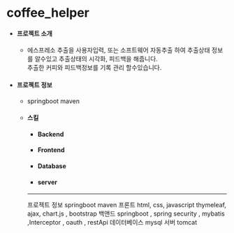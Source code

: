 # coffee_helper



<ul>
  <li> <h4>프로젝트 소개</h4> </li>
      <ul>
        <li>
            <p>
               에스프레소 추출을 사용자입력, 또는 소프트웨어 자동추출 하여 추출상태 정보를 알수있고 추출상태의 시각화, 피드백을 해줍니다.<br>
                 추출한 커피와 피드백정보를 기록 관리 할수있습니다. 
            </p>
         </li>
      </ul>
   <li> <h4> 프로젝트 정보 </h4> </li>
     <ul>
       <li> springboot maven </li>
        <li> <h4> 스킬 </h4></li>
          <ul>
            <li> <h4> Backend </h4></li>
            <li> <h4> Frontend </h4></li>
            <li> <h4> Database </h4></li>
            <li> <h4> server </h4></li>

 
</ul>
<hr>

프로젝트 정보 springboot maven 
프론트 html, css, javascript thymeleaf, ajax, chart.js , bootstrap
백앤드 springboot , spring security , mybatis ,Interceptor , oauth , restApi
데이터베이스 mysql
서버 tomcat

